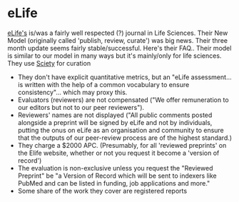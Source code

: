 # eLife



[eLife's](https://elifesciences.org/) is/was a fairly well respected (?) journal in Life Sciences. Their New Model (originally called 'publish, review, curate') was big news. Their three month update seems fairly stable/successful. Here's their FAQ.. Their model is similar to our model in many ways but it's mainly/only for life sciences.  They use [Sciety](https://sciety.org/) for curation

* They don't have explicit quantitative metrics, but an "eLife assessment... is written with the help of a common vocabulary to ensure consistency"... which may proxy this.
* Evaluators (reviewers) are not compensated ("We offer remuneration to our editors but not to our peer reviewers").
* Reviewers' names are not displayed ("All public comments posted alongside a preprint will be signed by eLife and not by individuals, putting the onus on eLife as an organisation and community to ensure that the outputs of our peer-review process are of the highest standard.)
* They charge a $2000 APC. (Presumably, for all 'reviewed preprints' on the Elife website, whether or not you request it become a 'version of record')
* The evaluation is non-exclusive unless you request the "Reviewed Preprint" be "a Version of Record which will be sent to indexers like PubMed and can be listed in funding, job applications and more."
* Some share of the work they cover are registered reports
